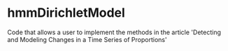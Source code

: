# hmmDirichletModel

Code that allows a user to implement the methods in the article 'Detecting and Modeling Changes in a Time Series of Proportions'
